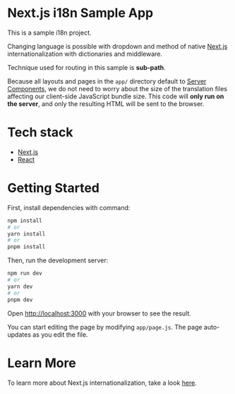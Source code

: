 # Next.js i18n Sample App

This is a sample i18n project.

Changing language is possible with dropdown and method of native [Next.js](https://nextjs.org/) internationalization with dictionaries and middleware.

Technique used for routing in this sample is **sub-path**.

Because all layouts and pages in the `app/` directory default to [Server Components](https://nextjs.org/docs/getting-started/react-essentials#server-components), we do not need to worry about the size of the translation files affecting our client-side JavaScript bundle size. This code will **only run on the server**, and only the resulting HTML will be sent to the browser.

# Tech stack

- [Next.js](https://nextjs.org/)
- [React](https://react.dev/)

# Getting Started

First, install dependencies with command:

```bash
npm install
# or
yarn install
# or
pnpm install
```

Then, run the development server:

```bash
npm run dev
# or
yarn dev
# or
pnpm dev
```

Open [http://localhost:3000](http://localhost:3000) with your browser to see the result.

You can start editing the page by modifying `app/page.js`. The page auto-updates as you edit the file.

# Learn More

To learn more about Next.js internationalization, take a look [here](https://nextjs.org/docs/app/building-your-application/routing/internationalization).
